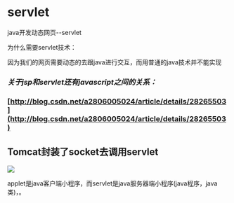 # servlet

java开发动态网页--servlet

为什么需要servlet技术：

因为我们的网页需要动态的去跟java进行交互，而用普通的java技术并不能实现

### _**关于jsp和servlet还有javascript之间的关系：**_

### [http://blog.csdn.net/a2806005024/article/details/28265503](http://blog.csdn.net/a2806005024/article/details/28265503)

## **Tomcat封装了socket去调用servlet**

![](https://github.com/wp0577/gitBook/tree/90468b309b2b05ab8f472bb373eefb55ab42332a/servlet/import.png)

applet是java客户端小程序，而servlet是java服务器端小程序\(java程序，java类\)，。

